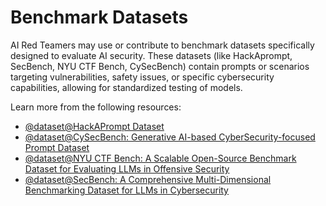 # Benchmark Datasets

AI Red Teamers may use or contribute to benchmark datasets specifically designed to evaluate AI security. These datasets (like HackAprompt, SecBench, NYU CTF Bench, CySecBench) contain prompts or scenarios targeting vulnerabilities, safety issues, or specific cybersecurity capabilities, allowing for standardized testing of models.

Learn more from the following resources:

- [@dataset@HackAPrompt Dataset](https://huggingface.co/datasets/hackaprompt/hackaprompt-dataset)
- [@dataset@CySecBench: Generative AI-based CyberSecurity-focused Prompt Dataset](https://github.com/cysecbench/dataset)
- [@dataset@NYU CTF Bench: A Scalable Open-Source Benchmark Dataset for Evaluating LLMs in Offensive Security](https://proceedings.neurips.cc/paper_files/paper/2024/hash/69d97a6493fbf016fff0a751f253ad18-Abstract-Datasets_and_Benchmarks_Track.html)
- [@dataset@SecBench: A Comprehensive Multi-Dimensional Benchmarking Dataset for LLMs in Cybersecurity](https://arxiv.org/abs/2412.20787)
